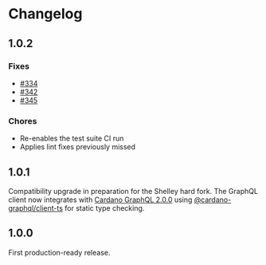 Changelog
=========

## 1.0.2
### Fixes
- [#334](https://github.com/input-output-hk/cardano-explorer-app/issues/334)
- [#342](https://github.com/input-output-hk/cardano-explorer-app/issues/342)
- [#345](https://github.com/input-output-hk/cardano-explorer-app/issues/345)
### Chores
- Re-enables the test suite CI run
- Applies lint fixes previously missed

## 1.0.1
Compatibility upgrade in preparation for the Shelley hard fork. The GraphQL client now integrates 
with [Cardano GraphQL 2.0.0](https://github.com/input-output-hk/cardano-graphql/releases/tag/2.0.0)
using [@cardano-graphql/client-ts](https://github.com/input-output-hk/cardano-graphql/tree/master/packages/client-ts)
 for static type checking.

## 1.0.0
First production-ready release. 
